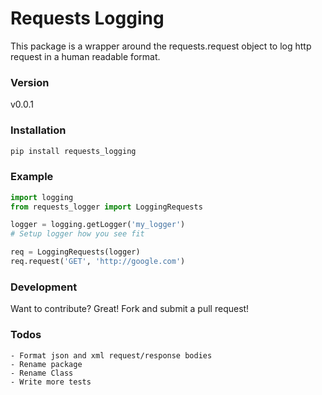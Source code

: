 # Requests Logging

This package is a wrapper around the requests.request object to log http request in a human readable format.

### Version
v0.0.1


### Installation
```sh
pip install requests_logging
```


### Example
```python
import logging
from requests_logger import LoggingRequests

logger = logging.getLogger('my_logger')
# Setup logger how you see fit

req = LoggingRequests(logger)
req.request('GET', 'http://google.com')
```


### Development
Want to contribute? Great! Fork and submit a pull request!


### Todos

    - Format json and xml request/response bodies
    - Rename package
    - Rename Class
    - Write more tests
